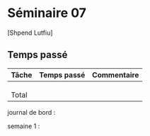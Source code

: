 # Séminaire 07

[Shpend Lutfiu]

## Temps passé

| Tâche | Temps passé | Commentaire |
| ----- | ----------- | ----------- |
|       |             |             |
|       |             |             |
|       |             |             |
| Total |             |             |

journal de bord :

semaine 1 :
